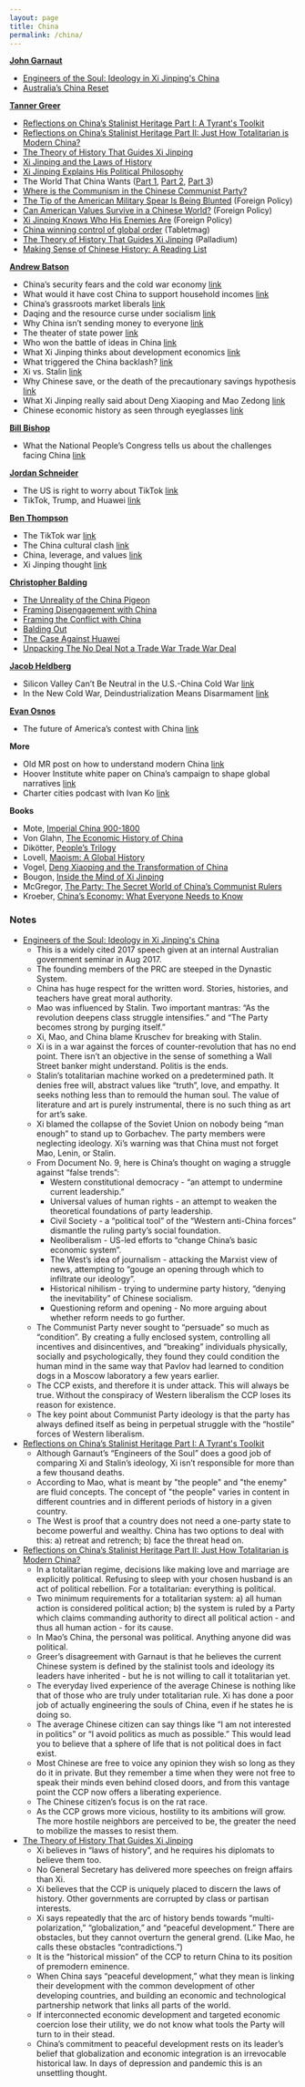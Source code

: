 ```yaml
---
layout: page
title: China
permalink: /china/
---
```


**[John Garnaut](https://twitter.com/jgarnaut)**



*   [Engineers of the Soul: Ideology in Xi Jinping's China](https://sinocism.com/p/engineers-of-the-soul-ideology-in)
*   [Australia’s China Reset](https://www.themonthly.com.au/issue/2018/august/1533045600/john-garnaut/australia-s-china-reset#mtr)

**[Tanner Greer](https://twitter.com/Scholars_Stage)**



*   [Reflections on China’s Stalinist Heritage Part I: A Tyrant's Toolkit](https://scholars-stage.blogspot.com/2019/01/reflections-on-chinas-stalinist.html)
*   [Reflections on China’s Stalinist Heritage Part II: Just How Totalitarian is Modern China?](https://scholars-stage.blogspot.com/2019/03/reflections-on-chinas-stalinist.html)
*   [The Theory of History That Guides Xi Jinping](https://palladiummag.com/2020/07/08/the-theory-of-history-that-guides-xi-jinping/)
*   [Xi Jinping and the Laws of History](https://scholars-stage.blogspot.com/2020/07/xi-jinping-and-laws-of-history.html)
*   [Xi Jinping Explains His Political Philosophy](https://scholars-stage.blogspot.com/2019/06/xi-jinping-explains-his-political.html)
*   The World That China Wants ([Part 1](https://scholars-stage.blogspot.com/2020/04/the-world-that-china-wants-part-i-why.html), [Part 2](https://scholars-stage.blogspot.com/2020/05/the-world-that-china-wants-ii-communist.html), [Part 3](https://scholars-stage.blogspot.com/2020/06/the-world-that-china-wants-iii-taking.html))
*   [Where is the Communism in the Chinese Communist Party?](https://scholars-stage.blogspot.com/2018/12/where-is-communism-in-chinese-communist.html)
*   [The Tip of the American Military Spear Is Being Blunted](https://foreignpolicy.com/2020/07/06/us-marines-strategy-military-tip-spear-china-congress/) (Foreign Policy)
*   [Can American Values Survive in a Chinese World?](https://foreignpolicy.com/2019/10/12/american-values-survive-chinese-world-xi-jinping/) (Foreign Policy)
*   [Xi Jinping Knows Who His Enemies Are](https://foreignpolicy.com/2019/11/21/xi-jinping-china-communist-party-francois-bougon/) (Foreign Policy)
*   [China winning control of global order](https://www.tabletmag.com/sections/news/articles/china-plans-global-order) (Tabletmag)
*   [The Theory of History That Guides Xi Jinping](https://palladiummag.com/2020/07/08/the-theory-of-history-that-guides-xi-jinping/) (Palladium)
*   [Making Sense of Chinese History: A Reading List](https://scholars-stage.blogspot.com/2018/12/what-to-read-to-get-into-chinese-history.html)

**[Andrew Batson](https://twitter.com/andrewbatson)**



*   China’s security fears and the cold war economy [link](https://andrewbatson.com/2020/07/06/chinas-security-fears-and-the-cold-war-economy/)
*   What would it have cost China to support household incomes [link](https://andrewbatson.com/2020/08/09/what-would-it-have-cost-china-to-support-household-incomes/)
*   China’s grassroots market liberals [link](https://andrewbatson.com/2020/06/18/chinas-grassroots-market-liberals/)
*   Daqing and the resource curse under socialism [link](https://andrewbatson.com/2020/06/04/daqing-and-the-resource-curse-under-socialism/)
*   Why China isn’t sending money to everyone [link](https://andrewbatson.com/2020/05/03/why-china-isnt-sending-money-to-everyone/)
*   The theater of state power [link](https://andrewbatson.com/2020/02/13/the-theater-of-state-power/)
*   Who won the battle of ideas in China [link](https://andrewbatson.com/2020/01/07/who-won-the-battle-of-ideas-in-china/)
*   What Xi Jinping thinks about development economics [link](https://andrewbatson.com/2019/12/13/what-xi-jinping-thinks-about-development-economics/)
*   What triggered the China backlash? [link](https://andrewbatson.com/2019/09/10/what-triggered-the-china-backlash/)
*   Xi vs. Stalin [link](https://andrewbatson.com/2019/01/07/xi-vs-stalin-what-drives-the-reversal-of-economic-reforms/)
*   Why Chinese save, or the death of the precautionary savings hypothesis [link](https://andrewbatson.com/2015/04/07/the-death-of-the-precautionary-savings-hypothesis/)
*   What Xi Jinping really said about Deng Xiaoping and Mao Zedong [link](https://andrewbatson.com/2016/05/31/what-xi-jinping-really-said-about-deng-xiaoping-and-mao-zedong/)
*   Chinese economic history as seen through eyeglasses [link](https://andrewbatson.com/2017/11/28/chinese-economic-history-as-seen-through-eyeglasses/)

**[Bill Bishop](https://twitter.com/niubi)**



*   What the National People’s Congress tells us about the challenges facing China [link](https://sinocism.com/p/what-the-national-peoples-congress)

**[Jordan Schneider](https://twitter.com/jordanschnyc)**



*   The US is right to worry about TikTok [link](https://www.lawfareblog.com/us-right-worry-about-tiktok)
*   TikTok, Trump, and Huawei [link](https://chinatalk.substack.com/p/tiktok-trump-as-c-rate-banker-huaweis)

**[Ben Thompson](https://twitter.com/benthompson)**



*   The TikTok war [link](https://stratechery.com/2020/the-tiktok-war/)
*   The China cultural clash [link](https://stratechery.com/2019/the-china-cultural-clash/)
*   China, leverage, and values [link](https://stratechery.com/2019/china-leverage-and-values/)
*   Xi Jinping thought [link](https://stratechery.com/2020/xi-jinping-thought-facebooks-blindspot-the-moat-map-revisited/)

**[Christopher Balding](https://twitter.com/BaldingsWorld)**



*   [The Unreality of the China Pigeon](https://www.baldingsworld.com/2020/07/23/the-unreality-of-the-china-pigeon/)
*   [Framing Disengagement with China](https://www.baldingsworld.com/2020/07/29/framing-disengagement-with-china/)
*   [Framing the Conflict with China](https://www.baldingsworld.com/2020/06/03/framing-the-conflict-with-china/)
*   [Balding Out](https://www.baldingsworld.com/2018/07/17/balding-out/)
*   [The Case Against Huawei](https://www.baldingsworld.com/2020/01/15/the-case-against-huawei/)
*   [Unpacking The No Deal Not a Trade War Trade War Deal](https://www.baldingsworld.com/2019/12/15/unpacking-the-no-deal-not-a-trade-war-trade-war-deal/)

**[Jacob Heldberg](https://twitter.com/jacobhelberg)**



*   Silicon Valley Can’t Be Neutral in the U.S.-China Cold War [link](https://foreignpolicy.com/2020/06/22/zoom-china-us-cold-war-unsafe/)
*   In the New Cold War, Deindustrialization Means Disarmament [link](https://foreignpolicy.com/2020/08/12/china-industry-manufacturing-cold-war/)

**[Evan Osnos](https://twitter.com/eosnos)**



*   The future of America’s contest with China [link](https://www.newyorker.com/magazine/2020/01/13/the-future-of-americas-contest-with-china)

**More**



*   Old MR post on how to understand modern China [link](https://marginalrevolution.com/marginalrevolution/2017/12/understand-modern-china.html)
*   Hoover Institute white paper on China’s campaign to shape global narratives [link](https://cyber.fsi.stanford.edu/io/news/new-whitepaper-telling-chinas-story)
*   Charter cities podcast with Ivan Ko [link](https://www.chartercitiesinstitute.org/post/charter-cities-podcast-episode-8-ivan-ko)

**Books**



*   Mote, [Imperial China 900-1800](https://www.amazon.com/Imperial-China-900-1800-F-Mote/dp/0674012127/)
*   Von Glahn, [The Economic History of China](https://www.amazon.com/Economic-History-China-Antiquity-Nineteenth-ebook/dp/B01CJUV2J6/)
*   Dikötter, [People’s Trilogy](https://www.amazon.com/Collection-Dik%C3%B6tter-Liberation-Cultural-Revolution/dp/9123934212)
*   Lovell, [Maoism: A Global History](https://www.amazon.com/dp/B07L7TF741/ref=dp-kindle-redirect?_encoding=UTF8&btkr=1)
*   Vogel, [Deng Xiaoping and the Transformation of China](https://www.amazon.com/dp/B0064EHZY0/ref=dp-kindle-redirect?_encoding=UTF8&btkr=1)
*   Bougon, [Inside the Mind of Xi Jinping](https://www.amazon.com/gp/product/B07JPD22CC/)
*   McGregor, [The Party: The Secret World of China’s Communist Rulers](https://www.amazon.com/gp/product/0061708771/)
*   Kroeber, [China’s Economy: What Everyone Needs to Know](https://www.amazon.com/Chinas-Economy-Everyone-Needs-Know%C2%AE-ebook/dp/B01D08ER7U/)


### Notes



*   [Engineers of the Soul: Ideology in Xi Jinping's China](https://sinocism.com/p/engineers-of-the-soul-ideology-in)
    *   This is a widely cited 2017 speech given at an internal Australian government seminar in Aug 2017.
    *   The founding members of the PRC are steeped in the Dynastic System.
    *   China has huge respect for the written word. Stories, histories, and teachers have great moral authority.
    *   Mao was influenced by Stalin. Two important mantras: “As the revolution deepens class struggle intensifies.” and “The Party becomes strong by purging itself.”
    *   Xi, Mao, and China blame Kruschev for breaking with Stalin.
    *   Xi is in a war against the forces of counter-revolution that has no end point. There isn’t an objective in the sense of something a Wall Street banker might understand. Politis is the ends.
    *   Stalin’s totalitarian machine worked on a predetermined path. It denies free will, abstract values like “truth”, love, and empathy. It seeks nothing less than to remould the human soul. The value of literature and art is purely instrumental, there is no such thing as art for art’s sake.
    *   Xi blamed the collapse of the Soviet Union on nobody being “man enough” to stand up to Gorbachev. The party members were neglecting ideology. Xi’s warning was that China must not forget Mao, Lenin, or Stalin.
    *   From Document No. 9, here is China’s thought on waging a struggle against “false trends”:
        *   Western constitutional democracy - “an attempt to undermine current leadership.”
        *   Universal values of human rights - an attempt to weaken the theoretical foundations of party leadership.
        *   Civil Society - a “political tool” of the “Western anti-China forces” dismantle the ruling party’s social foundation.
        *   Neoliberalism - US-led efforts to “change China’s basic economic system”.
        *   The West’s idea of journalism - attacking the Marxist view of news, attempting to “gouge an opening through which to infiltrate our ideology”.
        *   Historical nihilism - trying to undermine party history, “denying the inevitability” of Chinese socialism.
        *   Questioning reform and opening - No more arguing about whether reform needs to go further.
    *   The Communist Party never sought to “persuade” so much as “condition”. By creating a fully enclosed system, controlling all incentives and disincentives, and “breaking” individuals physically, socially and psychologically, they found they could condition the human mind in the same way that Pavlov had learned to condition dogs in a Moscow laboratory a few years earlier.
    *   The CCP exists, and therefore it is under attack. This will always be true. Without the conspiracy of Western liberalism the CCP loses its reason for existence.
    *   The key point about Communist Party ideology is that the party has always defined itself as being in perpetual struggle with the “hostile” forces of Western liberalism.
*   [Reflections on China’s Stalinist Heritage Part I: A Tyrant's Toolkit](https://scholars-stage.blogspot.com/2019/01/reflections-on-chinas-stalinist.html)
    *   Although Garnaut’s “Engineers of the Soul” does a good job of comparing Xi and Stalin’s ideology, Xi isn’t responsible for more than a few thousand deaths.
    *   According to Mao, what is meant by "the people" and "the enemy" are fluid concepts. The concept of "the people" varies in content in different countries and in different periods of history in a given country.
    *   The West is proof that a country does not need a one-party state to become powerful and wealthy. China has two options to deal with this: a) retreat and retrench; b) face the threat head on.
*   [Reflections on China’s Stalinist Heritage Part II: Just How Totalitarian is Modern China?](https://scholars-stage.blogspot.com/2019/03/reflections-on-chinas-stalinist.html)
    *   In a totalitarian regime, decisions like making love and marriage are explicitly political. Refusing to sleep with your chosen husband is an act of political rebellion. For a totalitarian: everything is political.
    *   Two minimum requirements for a totalitarian system: a) all human action is considered political action; b) the system is ruled by a Party which claims commanding authority to direct all political action - and thus all human action - for its cause.
    *   In Mao’s China, the personal was political. Anything anyone did was political.
    *   Greer’s disagreement with Garnaut is that he believes the current Chinese system is defined by the stalinist tools and ideology its leaders have inherited - but he is not willing to call it totalitarian yet.
    *   The everyday lived experience of the average Chinese is nothing like that of those who are truly under totalitarian rule. Xi has done a poor job of actually engineering the souls of China, even if he states he is doing so.
    *   The average Chinese citizen can say things like “I am not interested in politics” or “I avoid politics as much as possible.” This would lead you to believe that a sphere of life that is not political does in fact exist.
    *   Most Chinese are free to voice any opinion they wish so long as they do it in private. But they remember a time when they were not free to speak their minds even behind closed doors, and from this vantage point the CCP now offers a liberating experience.
    *   The Chinese citizen’s focus is on the rat race.
    *   As the CCP grows more vicious, hostility to its ambitions will grow. The more hostile neighbors are perceived to be, the greater the need to mobilize the masses to resist them.
*   [The Theory of History That Guides Xi Jinping](https://palladiummag.com/2020/07/08/the-theory-of-history-that-guides-xi-jinping/)
    *   Xi believes in “laws of history”, and he requires his diplomats to believe them too.
    *   No General Secretary has delivered more speeches on freign affairs than Xi.
    *   Xi believes that the CCP is uniquely placed to discern the laws of history. Other governments are corrupted by class or partisan interests.
    *   Xi says repeatedly that the arc of history bends towards “multi-polarization,” “globalization,” and “peaceful development.” There are obstacles, but they cannot overturn the general grend. (Like Mao, he calls these obstacles “contradictions.”)
    *   It is the “historical mission” of the CCP to return China to its position of premodern eminence.
    *   When China says “peaceful development,” what they mean is linking their development with the common development of other developing countries, and building an economic and technological partnership network that links all parts of the world.
    *   If interconnected economic development and targeted economic coercion lose their utility, we do not know what tools the Party will turn to in their stead.
    *   China’s commitment to peaceful development rests on its leader’s belief that globalization and economic integration is an irrevocable historical law. In days of depression and pandemic this is an unsettling thought.
